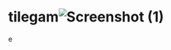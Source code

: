# tilegam![Screenshot (1)](https://user-images.githubusercontent.com/73659975/142582293-49a2e7ae-7e95-4d96-95cb-5f24466da959.png)
e
